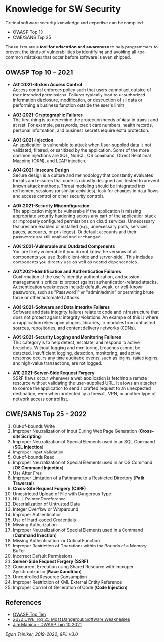 # Knowledge for SW Security

Critical software security knowledge and expertise can be compiled:
* OWASP Top 10
* CWE/SANS Top 25

These lists are a **tool for education and awareness** to help programmers to prevent 
the kinds of vulnerabilities by identifying and avoiding all-too-common mistakes 
that occur before software is even shipped. 

## OWASP Top 10 – 2021

* **A01:2021-Broken Access Control**\
    Access control enforces policy such that users cannot act outside of their intended permissions. Failures typically lead to unauthorized information disclosure, modification, or destruction of all data or performing a business function outside the user's limits

* **A02:2021-Cryptographic Failures**\
    The first thing is to determine the protection needs of data in transit and at rest. For example, passwords, credit card numbers, health records, personal information, and business secrets require extra protection. 

* **A03:2021-Injection**\
    An application is vulnerable to attack when User-supplied data is not validated, filtered, or sanitized by the application. Some of the more common injections are SQL, NoSQL, OS command, Object Relational Mapping (ORM), and LDAP injection.

* **A04:2021-Insecure Design**\
    Secure design is a culture and methodology that constantly evaluates threats and ensures that code is robustly designed and tested to prevent known attack methods. Threat modeling should be integrated into refinement sessions (or similar activities); look for changes in data flows and access control or other security controls.

* **A05:2021-Security Misconfiguration**\
    The application might be vulnerable if the application is missing appropriate security hardening across any part of the application stack or improperly configured permissions on cloud services. Unnecessary features are enabled or installed (e.g., unnecessary ports, services, pages, accounts, or privileges). Or default accounts and their passwords are still enabled and unchanged.

* **A06:2021-Vulnerable and Outdated Components**\
    You are likely vulnerable if you do not know the versions of all components you use (both client-side and server-side). This includes components you directly use as well as nested dependencies.

* **A07:2021-Identification and Authentication Failures**\
    Confirmation of the user's identity, authentication, and session management is critical to protect against authentication-related attacks. Authentication weaknesses include default, weak, or well-known passwords, such as "Password1" or "admin/admin" or permiting brute force or other automated attacks. 

* **A08:2021-Software and Data Integrity Failures**\
    Software and data integrity failures relate to code and infrastructure that does not protect against integrity violations. An example of this is where an application relies upon plugins, libraries, or modules from untrusted sources, repositories, and content delivery networks (CDNs).

* **A09:2021-Security Logging and Monitoring Failures**\
    This category is to help detect, escalate, and respond to active breaches. Without logging and monitoring, breaches cannot be detected. Insufficient logging, detection, monitoring, and active response occurs any time auditable events, such as logins, failed logins, and high-value transactions, are not logged.

* **A10:2021-Server-Side Request Forgery**\
    SSRF flaws occur whenever a web application is fetching a remote resource without validating the user-supplied URL. It allows an attacker to coerce the application to send a crafted request to an unexpected destination, even when protected by a firewall, VPN, or another type of network access control list.


## CWE/SANS Top 25 - 2022
1. Out-of-bounds Write
2. Improper Neutralization of Input During Web Page Generation (**Cross-site Scripting**)
3. Improper Neutralization of Special Elements used in an SQL Command (**SQL Injection**)
4. Improper Input Validation
5. Out-of-bounds Read
6. Improper Neutralization of Special Elements used in an OS Command (**OS Command Injection**)
7. Use After Free
8. Improper Limitation of a Pathname to a Restricted Directory (**Path Traversal**)
9. **Cross-Site Request Forgery (CSRF)**
10. Unrestricted Upload of File with Dangerous Type
11. NULL Pointer Dereference
12. Deserialization of Untrusted Data
13. Integer Overflow or Wraparound
14. Improper Authentication
15. Use of Hard-coded Credentials
16. Missing Authorization
17. Improper Neutralization of Special Elements used in a Command (**Command Injection**)
18. Missing Authentication for Critical Function
19. Improper Restriction of Operations within the Bounds of a Memory Buffer
20. Incorrect Default Permissions
21. **Server-Side Request Forgery (SSRF)**
22. Concurrent Execution using Shared Resource with Improper Synchronization (**Race Condition**)
23. Uncontrolled Resource Consumption
24. Improper Restriction of XML External Entity Reference
25. Improper Control of Generation of Code (**Code Injection**)

## References

* [OWASP Top Ten](https://owasp.org/www-project-top-ten/)
* [2022 CWE Top 25 Most Dangerous Software Weaknesses](https://cwe.mitre.org/top25/archive/2022/2022_cwe_top25.html)
* [Jim Manico - OWASP Top 10 2021](https://youtu.be/iXeQGM_ogfY)

*Egon Teiniker, 2019-2022, GPL v3.0*	